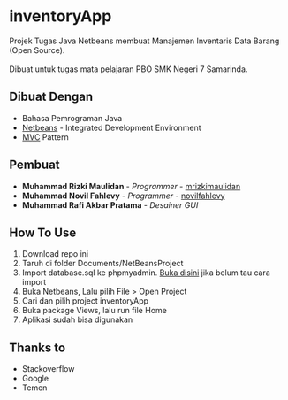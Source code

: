 # inventoryApp
Projek Tugas Java Netbeans membuat Manajemen Inventaris Data Barang (Open Source).
<br /><br />
Dibuat untuk tugas mata pelajaran PBO SMK Negeri 7 Samarinda.

## Dibuat Dengan
* Bahasa Pemrograman Java
* [Netbeans](https://netbeans.org/) - Integrated Development Environment
* [MVC](https://id.m.wikipedia.org/wiki/MVC) Pattern

## Pembuat
* **Muhammad Rizki Maulidan** - *Programmer* - [mrizkimaulidan](https://github.com/mrizkimaulidan)
* **Muhammad Novil Fahlevy** - *Programmer* - [novilfahlevy](https://github.com/novilfahlevy)
* **Muhammad Rafi Akbar Pratama** - *Desainer GUI*

## How To Use
1. Download repo ini
2. Taruh di folder Documents/NetBeansProject
3. Import database.sql ke phpmyadmin. [Buka disini](https://www.niagahoster.co.id/blog/cara-import-database-mysql/) jika belum tau cara import
4. Buka Netbeans, Lalu pilih File > Open Project
5. Cari dan pilih project inventoryApp
6. Buka package Views, lalu run file Home
7. Aplikasi sudah bisa digunakan

## Thanks to
* Stackoverflow
* Google
* Temen
